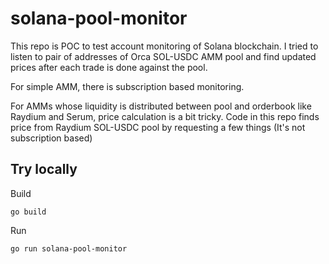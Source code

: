 # solana-pool-monitor

This repo is POC to test account monitoring of Solana blockchain. I tried to listen to pair of addresses of Orca SOL-USDC AMM pool and find updated prices after each trade is done against the pool.

For simple AMM, there is subscription based monitoring.

For AMMs whose liquidity is distributed between pool and orderbook like Raydium and Serum, price calculation is a bit tricky. Code in this repo finds price from Raydium SOL-USDC pool by requesting a few things (It's not subscription based)

## Try locally

Build

`go build`

Run

`go run solana-pool-monitor`
